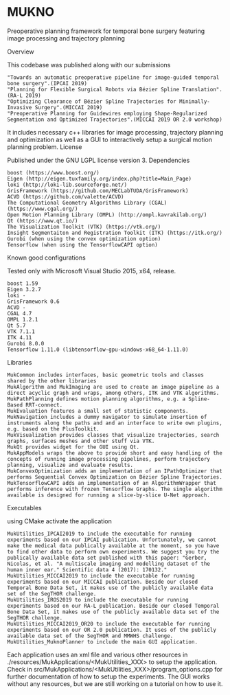 # MUKNO
Preoperative planning framework for temporal bone surgery featuring image processing and trajectory planning 

Overview

This codebase was published along with our submissions

    "Towards an automatic preoperative pipeline for image-guided temporal bone surgery".(IPCAI 2019)
    "Planning for Flexible Surgical Robots via Bézier Spline Translation".(RA-L 2019)
    "Optimizing Clearance of Bézier Spline Trajectories for Minimally-Invasive Surgery".(MICCAI 2019)
    "Preoperative Planning for Guidewires employing Shape-Regularized Segmentation and Optimized Trajectories".(MICCAI 2019 OR 2.0 workshop)

It includes necessary c++ libraries for image processing, trajectory planning and optimization as well as a GUI to interactively setup a surgical motion planning problem.
License

Published under the GNU LGPL license version 3.
Dependencies

    boost (https://www.boost.org/)
    Eigen (http://eigen.tuxfamily.org/index.php?title=Main_Page)
    loki (http://loki-lib.sourceforge.net/)
    GrisFramework (https://github.com/MECLabTUDA/GrisFramework)
    ACVD (https://github.com/valette/ACVD)
    The Computational Geometry Algorithms Library (CGAL) (https://www.cgal.org/)
    Open Motion Planning Library (OMPL) (http://ompl.kavrakilab.org/)
    Qt (https://www.qt.io/)
    The Visualization Toolkit (VTK) (https://vtk.org/)
    Insight Segmentaiton and Registration Toolkit (ITK) (https://itk.org/)
    Gurobi (when using the convex optimization option)
    Tensorflow (when using the TensorflowCAPI option)

Known good configurations

Tested only with Microsoft Visual Studio 2015, x64, release.

    boost 1.59
    Eigen 3.2.7
    loki -
    GrisFramework 0.6
    ACVD -
    CGAL 4.7
    OMPL 1.2.1
    Qt 5.7
    VTK 7.1.1
    ITK 4.11
    Gurobi 8.0.0
    Tensorflow 1.11.0 (libtensorflow-gpu-windows-x68_64-1.11.0)

Libraries

    MukCommon includes interfaces, basic geometric tools and classes shared by the other libraries
    MukAlgorithm and MukImaging are used to create an image pipeline as a direct acyclic graph and wraps, among others, ITK and VTK algorithms.
    MukPathPlanning defines motion planning algorithms, e.g. a Spline-Based RRT-connect.
    MukEvaluation features a small set of statistic components.
    MukNavigation includes a dummy navigator to simulate insertion of instruments along the paths and and an interface to write own plugins, e.g. based on the PlusToolkit.
    MukVisualization provides classes that visualize trajectories, search graphs, surfaces meshes and other stuff via VTK.
    MukQt provides widget for the GUI using Qt.
    MukAppModels wraps the above to provide short and easy handling of the concepts of running image processing pipelines, perform trajectory planning, visualize and evaluate results.
    MukConvexOptimization adds an implementation of an IPathOptimizer that performs Sequential Convex Optimization on Bézier Spline Trajectories.
    MukTensorflowCAPI adds an implementation of an AlgorithmWrapper that performs inference with frozen Tensorflow Graphs. The single algorithm available is designed for running a slice-by-slice U-Net approach.

Executables

using CMake activate the application

    MukUtilities_IPCAI2019 to include the executable for running experiments based on our IPCAI publication. Unfortunately, we cannot make the medical data publically available at the moment, so you have to find other data to perform own experiments. We suggest you try the publically available data set published with this paper: "Gerber, Nicolas, et al. "A multiscale imaging and modelling dataset of the human inner ear." Scientific data 4 (2017): 170132."
    MukUtilities_MICCAI2019 to include the executable for running experiments based on our MICCAI publication. Beside our closed Temporal Bone Data Set, it makes use of the publicly available data set of the SegTHOR challenge.
    MukUtilities_IROS2019 to include the executable for running experiments based on our RA-L publication. Beside our closed Temporal Bone Data Set, it makes use of the publicly available data set of the SegTHOR challenge.
    MukUtilities_MICCAI2019_OR20 to include the executable for running experiments based on our OR 2.0 publication. It uses of the publicly available data set of the SegTHOR and MMWHS challenge.
    MukUtilities_MuknoPlanner to include the main GUI application.

Each application uses an xml file and various other resources in ./resources/MukApplications/<MukUtilities_XXX> to setup the application. Check in src/MukApplications/<MukUtilities_XXX>/program_options.cpp for further documentation of how to setup the experiments. The GUI works without any resources, but we are still working on a tutorial on how to use it.
